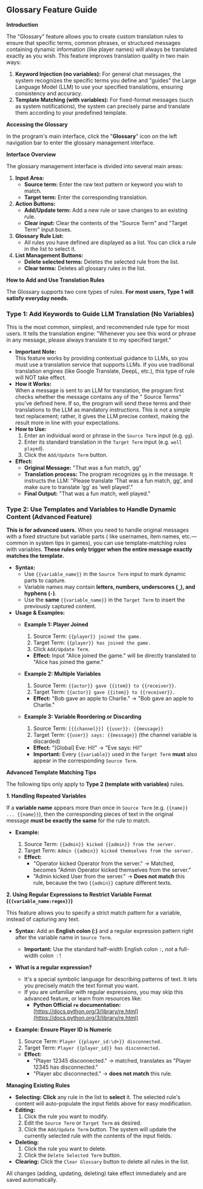 ## **Glossary Feature Guide**

**Introduction**

The "Glossary" feature allows you to create custom translation rules to ensure that specific terms, common phrases, or
structured messages containing dynamic information (like player names) will always be translated exactly as you wish.
This feature improves translation quality in two main ways:

1. **Keyword Injection (no variables):** For general chat messages, the system recognizes the specific terms you define
   and "guides" the Large Language Model (LLM) to use your specified translations, ensuring consistency and accuracy.
2. **Template Matching (with variables):** For fixed-format messages (such as system notifications), the system can
   precisely parse and translate them according to your predefined template.

**Accessing the Glossary**

In the program's main interface, click the "**Glossary**" icon on the left navigation bar to enter the glossary
management interface.

**Interface Overview**

The glossary management interface is divided into several main areas:

1. **Input Area:**
    * **Source term:** Enter the raw text pattern or keyword you wish to match.
    * **Target term:** Enter the corresponding translation.
2. **Action Buttons:**
    * **Add/Update term:** Add a new rule or save changes to an existing rule.
    * **Clear input:** Clear the contents of the "Source Term" and "Target Term" input boxes.
3. **Glossary Rule List:**
    * All rules you have defined are displayed as a list. You can click a rule in the list to select it.
4. **List Management Buttons:**
    * **Delete selected terms:** Deletes the selected rule from the list.
    * **Clear terms:** Deletes all glossary rules in the list.

**How to Add and Use Translation Rules**

The Glossary supports two core types of rules. **For most users, Type 1 will satisfy everyday needs.**

### **Type 1: Add Keywords to Guide LLM Translation (No Variables)**

This is the most common, simplest, and recommended rule type for most users. It tells the translation engine: "Whenever
you see this word or phrase in any message, please always translate it to my specified target."

* **Important Note:**  
  This feature works by providing contextual guidance to LLMs, so you must use a translation service that supports LLMs.
  If you use traditional translation engines (like Google Translate, DeepL, etc.), this type of rule will NOT take
  effect.
* **How it Works:**  
  When a message is sent to an LLM for translation, the program first checks whether the message contains any of the "
  Source Terms" you've defined here. If so, the program will send these terms and their translations to the LLM as
  mandatory instructions. This is not a simple text replacement; rather, it gives the LLM precise context, making the
  result more in line with your expectations.
* **How to Use:**
    1. Enter an individual word or phrase in the `Source Term` input (e.g. `gg`).
    2. Enter its standard translation in the `Target Term` input (e.g. `well played`).
    3. Click the `Add/Update Term` button.
* **Effect:**
    * **Original Message:** "That was a fun match, gg"
    * **Translation process:** The program recognizes `gg` in the message. It instructs the LLM: "Please translate ‘That
      was a fun match, gg’, and make sure to translate ‘gg’ as ‘well played’."
    * **Final Output:** "That was a fun match, well played."

### **Type 2: Use Templates and Variables to Handle Dynamic Content (Advanced Feature)**

**This is for advanced users.** When you need to handle original messages with a fixed structure but variable parts (
like usernames, item names, etc.—common in system tips in games), you can use template-matching rules with variables.
**These rules only trigger when the entire message exactly matches the template.**

* **Syntax:**
    * Use `{{variable_name}}` in the `Source Term` input to mark dynamic parts to capture.
    * Variable names may contain **letters, numbers, underscores (`_`), and hyphens (`-`)**.
    * Use the **same** `{{variable_name}}` in the `Target Term` to insert the previously captured content.
* **Usage & Examples:**
    * **Example 1: Player Joined**
        1. Source Term: `{{player}} joined the game.`
        2. Target Term: `{{player}} has joined the game.`
        3. Click `Add/Update Term`.

        * **Effect:** Input "Alice joined the game." will be directly translated to "Alice has joined the game."
    * **Example 2: Multiple Variables**
        1. Source Term: `{{actor}} gave {{item}} to {{receiver}}.`
        2. Target Term: `{{actor}} gave {{item}} to {{receiver}}.`

        * **Effect:** "Bob gave an apple to Charlie." → "Bob gave an apple to Charlie."
    * **Example 3: Variable Reordering or Discarding**
        1. Source Term: `[{{channel}}] {{user}}: {{message}}`
        2. Target Term: `{{user}} says: {{message}}` (the channel variable is discarded)

        * **Effect:** "[Global] Eve: Hi!" → "Eve says: Hi!"
        * **Important:** Every `{{variable}}` used in the `Target Term` **must** also appear in the corresponding
          `Source Term`.

**Advanced Template Matching Tips**

The following tips only apply to **Type 2 (template with variables)** rules.

**1. Handling Repeated Variables**

If a **variable name** appears more than once in `Source Term` (e.g. `{{name}} ... {{name}}`), then the corresponding
pieces of text in the original message **must be exactly the same** for the rule to match.

* **Example:**
    1. Source Term: `{{admin}} kicked {{admin}} from the server.`
    2. Target Term: `Admin {{admin}} kicked themselves from the server.`

    * **Effect:**
        * "Operator kicked Operator from the server." → Matched, becomes "Admin Operator kicked themselves from the
          server."
        * "Admin kicked User from the server." → **Does not match** this rule, because the two `{{admin}}` capture
          different texts.

**2. Using Regular Expressions to Restrict Variable Format (`{{variable_name:regex}}`)**

This feature allows you to specify a strict match pattern for a variable, instead of capturing any text.

* **Syntax:** Add an **English colon (:)** and a regular expression pattern right after the variable name in
  `Source Term`.
    * **Important:** Use the standard half-width English colon `:`, *not* a full-width colon `：`!
* **What is a regular expression?**
    * It's a special symbolic language for describing patterns of text. It lets you precisely match the text format you
      want.
    * If you are unfamiliar with regular expressions, you may skip this advanced feature, or learn from resources like:
        * **Python Official `re` documentation:**
          [https://docs.python.org/3/library/re.html](https://docs.python.org/3/library/re.html)
* **Example: Ensure Player ID is Numeric**
    1. Source Term: `Player {{player_id:\d+}} disconnected.`
    2. Target Term: `Player {{player_id}} has disconnected.`

    * **Effect:**
        * "Player 12345 disconnected." → matched, translates as "Player 12345 has disconnected."
        * "Player abc disconnected." → **does not match** this rule.

**Managing Existing Rules**

* **Selecting:** **Click** any rule in the list to **select** it. The selected rule's content will auto-populate the
  input fields above for easy modification.
* **Editing:**
    1. Click the rule you want to modify.
    2. Edit the `Source Term` or `Target Term` as desired.
    3. Click the `Add/Update Term` button. The system will update the currently selected rule with the contents of the
       input fields.
* **Deleting:**
    1. Click the rule you want to delete.
    2. Click the `Delete Selected Term` button.
* **Clearing:** Click the `Clear Glossary` button to delete all rules in the list.

All changes (adding, updating, deleting) take effect immediately and are saved automatically.